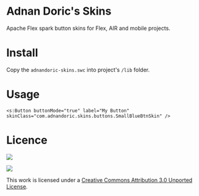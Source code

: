 # Adnan Doric's Skins

Apache Flex spark button skins for Flex, AIR and mobile projects.

# Install
Copy the `adnandoric-skins.swc` into project's `/lib` folder.

# Usage
`<s:Button buttonMode="true" label="My Button" skinClass="com.adnandoric.skins.buttons.SmallBlueBtnSkin" />`

# Licence

[<img src="http://creativecommons.org/images/deed/seal.png">](http://freedomdefined.org/)

[<img src="http://i.creativecommons.org/l/by/3.0/88x31.png">](http://creativecommons.org/licenses/by/3.0/deed.en_US)

This work is licensed under a [Creative Commons Attribution 3.0 Unported License](http://creativecommons.org/licenses/by/3.0/deed.en_US).